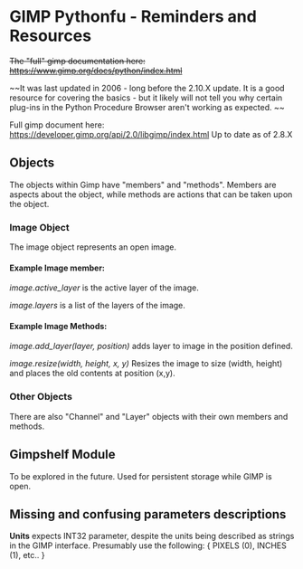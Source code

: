 # GIMP Pythonfu - Reminders and Resources

~~The "full" gimp documentation here: https://www.gimp.org/docs/python/index.html~~

~~It was last updated in 2006 - long before the 2.10.X update. It is a good resource for covering the basics - but it likely will not tell you why certain plug-ins in the Python Procedure Browser aren't working as expected. ~~

Full gimp document here: https://developer.gimp.org/api/2.0/libgimp/index.html Up to date as of 2.8.X

## Objects

The objects within Gimp have "members" and "methods". Members are aspects about the object, while methods are actions that can be taken upon the object.

### Image Object

The image object represents an open image. 

#### Example Image member:
_image.active_layer_ is the active layer of the image. 

_image.layers_ is a list of the layers of the image.

#### Example Image Methods:
_image.add_layer(layer, position)_ adds layer to image in the position defined.

_image.resize(width, height, x, y)_ Resizes the image to size (width, height) and places the old contents at position (x,y).

### Other Objects
There are also "Channel" and "Layer" objects with their own members and methods.

## Gimpshelf Module
To be explored in the future. Used for persistent storage while GIMP is open.

## Missing and confusing parameters descriptions

**Units** expects INT32 parameter, despite the units being described as strings in the GIMP interface. Presumably use the following:  { PIXELS (0), INCHES (1), etc.. }
